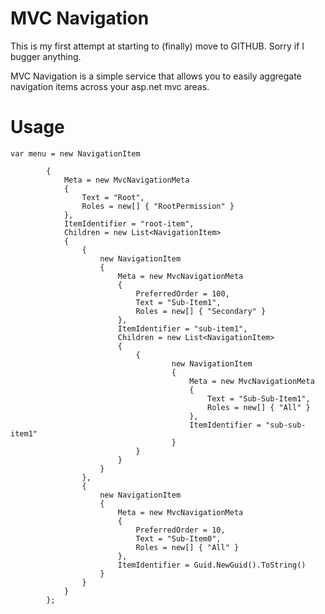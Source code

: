 MVC Navigation
======================================

This is my first attempt at starting to (finally) move to GITHUB. Sorry if I bugger anything.

MVC Navigation is a simple service that allows you to easily aggregate navigation items
across your asp.net mvc areas. 

Usage
======================================
	var menu = new NavigationItem

            {
                Meta = new MvcNavigationMeta
                {
                    Text = "Root",
                    Roles = new[] { "RootPermission" }
                },
                ItemIdentifier = "root-item",
                Children = new List<NavigationItem>
                {
                    {
                        new NavigationItem
                        {
                            Meta = new MvcNavigationMeta
                            {
                                PreferredOrder = 100,
                                Text = "Sub-Item1",
                                Roles = new[] { "Secondary" }
                            },
                            ItemIdentifier = "sub-item1",
                            Children = new List<NavigationItem>
                            {
                                {
                                        new NavigationItem
                                        {
                                            Meta = new MvcNavigationMeta
                                            {
                                                Text = "Sub-Sub-Item1",
                                                Roles = new[] { "All" }
                                            },
                                            ItemIdentifier = "sub-sub-item1"
                                        }
                                }
                            }
                        }
                    },
                    {
                        new NavigationItem
                        {
                            Meta = new MvcNavigationMeta
                            {
                                PreferredOrder = 10,
                                Text = "Sub-Item0",
                                Roles = new[] { "All" }
                            },
                            ItemIdentifier = Guid.NewGuid().ToString()
                        }
                    }
                }
            };